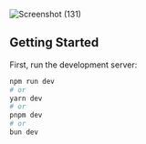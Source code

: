 

![Screenshot (131)](https://github.com/user-attachments/assets/efbeb3b4-68aa-4797-b4a4-3d9fe113ab75)

## Getting Started

First, run the development server:

```bash
npm run dev
# or
yarn dev
# or
pnpm dev
# or
bun dev
```
